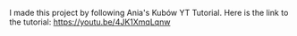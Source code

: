 ﻿I made this project by following Ania's Kubów YT Tutorial.
Here is the link to the tutorial: https://youtu.be/4JK1XmqLqnw